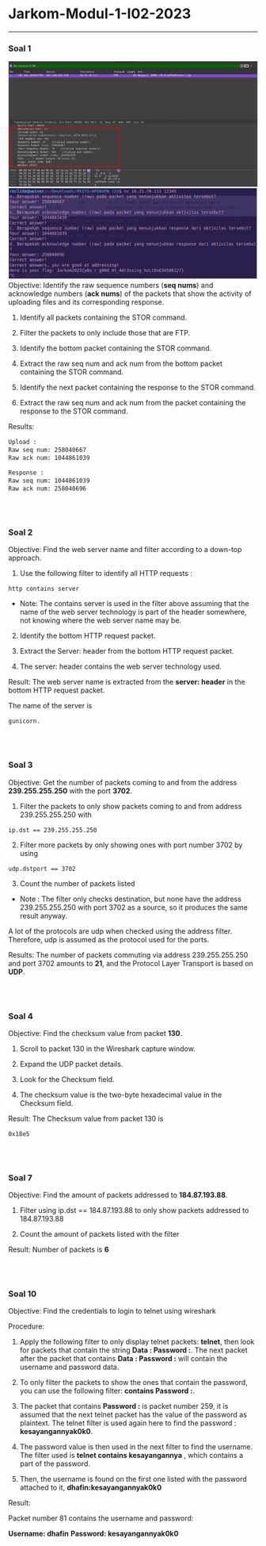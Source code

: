 # Jarkom-Modul-1-I02-2023
<hr>

### Soal 1
![alt text](https://github.com/mikhaelarya/Jarkom-Modul-1-I02-2023/blob/main/images/soal1-1.png)
![alt text](https://github.com/mikhaelarya/Jarkom-Modul-1-I02-2023/blob/main/images/soal1-2.png)
Objective:
Identify the raw sequence numbers (**seq nums**) and acknowledge numbers (**ack nums**) of the packets that show the activity of uploading files and its corresponding response.

1. Identify all packets containing the STOR command.

2. Filter the packets to only include those that are FTP.

3. Identify the bottom packet containing the STOR command.
   
4. Extract the raw seq num and ack num from the bottom packet containing the STOR command.

5. Identify the next packet containing the response to the STOR command.

6. Extract the raw seq num and ack num from the packet containing the response to the STOR command.

Results:
```
Upload :
Raw seq num: 258040667
Raw ack num: 1044861039
```

```
Response :
Raw seq num: 1044861039
Raw ack num: 258040696
```

<br><br>

### Soal 2

Objective:
Find the web server name and filter according to a down-top approach.

1. Use the following filter to identify all HTTP requests :

```
http contains server
```


* Note:
The contains server is used in the filter above assuming that the name of the web server technology is part of the header somewhere, not knowing where the web server name may be.

2. Identify the bottom HTTP request packet.

3. Extract the Server: header from the bottom HTTP request packet.

4. The server: header contains the web server technology used.

Result:
The web server name is extracted from the **server: header** in the bottom HTTP request packet.

The name of the server is
```
gunicorn.
```

<br><br>

### Soal 3

Objective:
Get the number of packets coming to and from the address **239.255.255.250** with the port **3702**.

1. Filter the packets to only show packets coming to and from address 239.255.255.250 with
```
ip.dst == 239.255.255.250
```

2. Filter more packets by only showing ones with port number 3702 by using
```
udp.dstport == 3702
```

3. Count the number of packets listed
	
* Note :
The filter only checks destination, but none have the address 239.255.255.250 with port 3702 as a source, so it produces the same result anyway.

A lot of the protocols are udp when checked using the address filter. Therefore, udp is assumed as the protocol used for the ports.

Results:
The number of packets commuting via address 239.255.255.250 and port 3702 amounts to **21**, and the Protocol Layer Transport is based on **UDP**.

<br><br>

### Soal 4

Objective:
Find the checksum value from packet **130**.

1. Scroll to packet 130 in the Wireshark capture window.

2. Expand the UDP packet details.

3. Look for the Checksum field.

4. The checksum value is the two-byte hexadecimal value in the Checksum field.

Result:
The Checksum value from packet 130 is
```
0x18e5
```

<br><br>

### Soal 7

Objective:
Find the amount of packets addressed to **184.87.193.88**.

1. Filter using ip.dst == 184.87.193.88 to only show packets addressed to 184.87.193.88

2. Count the amount of packets listed with the filter

Result:
Number of packets is **6**

<br><br>

### Soal 10
Objective:
Find the credentials to login to telnet using wireshark


Procedure:

1. Apply the following filter to only display telnet packets: **telnet**, then look for packets that contain the string **Data : Password :**. The next packet after the packet that contains **Data : Password :** will contain the username and password data.

2. To only filter the packets to show the ones that contain the password, you can use the following filter: **contains Password :**.

3. The packet that contains **Password :** is packet number 259, it is assumed that the next telnet packet has the value of the password as plaintext. The telnet filter is used again here to find the password : **kesayangannyak0k0**.

4. The password value is then used in the next filter to find the username. The filter used is **telnet contains kesayangannya** , which contains a part of the password.

5. Then, the username is found on the first one listed with the password attached to it, **dhafin:kesayangannyak0k0**

Result:

Packet number 81 contains the username and password:

**Username: dhafin**
**Password: kesayangannyak0k0**

